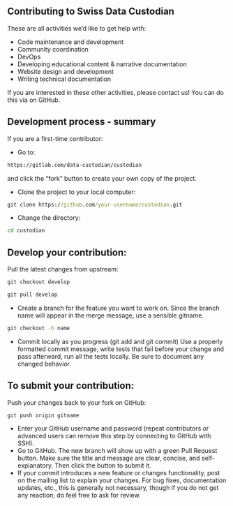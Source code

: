 ## Contributing to Swiss Data Custodian

These are all activities we’d like to get help with:

- Code maintenance and development
- Community coordination
- DevOps
- Developing educational content & narrative documentation
- Website design and development
- Writing technical documentation

If you are interested in these other activities, please contact us! You can do this via on GitHub.

## Development process - summary

If you are a first-time contributor:



- Go to:

```bat
https://gitlab.com/data-custodian/custodian
```
 and click the “fork” button to create your own copy of the project.

- Clone the project to your local computer:
```bat
git clone https://github.com/your-username/custodian.git
```

- Change the directory:
```bat
cd custodian
```


## Develop your contribution:

Pull the latest changes from upstream:

```bat
git checkout develop
```

```bat
git pull develop
```
- Create a branch for the feature you want to work on. Since the branch name will appear in the merge message, use a sensible gitname.

```bat
git checkout -b name
```

- Commit locally as you progress (git add and git commit) Use a properly formatted commit message, write tests that fail before your change and pass afterward, run all the tests locally. Be sure to document any changed behavior.

## To submit your contribution:

Push your changes back to your fork on GitHub:

```bat
git push origin gitname
```
- Enter your GitHub username and password (repeat contributors or advanced users can remove this step by connecting to GitHub with SSH).
- Go to GitHub. The new branch will show up with a green Pull Request button. Make sure the title and message are clear, concise, and self- explanatory. Then click the button to submit it.
- If your commit introduces a new feature or changes functionality, post on the mailing list to explain your changes. For bug fixes, documentation updates, etc., this is generally not necessary, though if you do not get any reaction, do feel free to ask for review.
